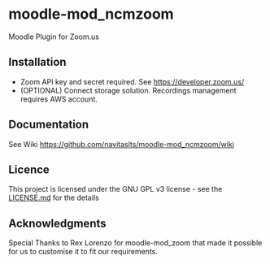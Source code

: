 # moodle-mod_ncmzoom
Moodle Plugin for Zoom.us
## Installation
* Zoom API key and secret required. See https://developer.zoom.us/   
* (OPTIONAL) Connect storage solution. Recordings management requires AWS account.
## Documentation 
See Wiki https://github.com/navitaslts/moodle-mod_ncmzoom/wiki 
## Licence
This project is licensed under the GNU GPL v3 license - see the [LICENSE.md](LICENSE.md) for the details
## Acknowledgments
Special Thanks to Rex Lorenzo for moodle-mod_zoom that made it possible for us to customise it to fit our requirements.
